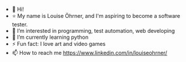 - 👋 Hi!
- ⭐ My name is Louise Öhrner, and I'm aspiring to become a software tester. 
- 👀 I’m interested in programming, test automation, web developing
- 🌱 I’m currently learning python
- ⚡ Fun fact: I love art and video games
- 📫 How to reach me https://www.linkedin.com/in/louiseohrner/



<!---
louohr/louohr is a ✨ special ✨ repository because its `README.md` (this file) appears on your GitHub profile.
You can click the Preview link to take a look at your changes.
--->

